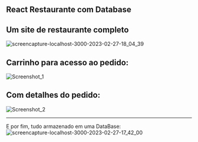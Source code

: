 ## React Restaurante com Database


Um site de restaurante completo
---
![screencapture-localhost-3000-2023-02-27-18_04_39](https://user-images.githubusercontent.com/86571925/221685413-fb35a8ce-c561-4293-a22c-8c74dcb2095d.png)



Carrinho para acesso ao pedido:
---
![Screenshot_1](https://user-images.githubusercontent.com/86571925/221684818-d98c9f69-0b71-4e14-8219-3b8e4b428171.jpg)


Com detalhes do pedido:
---
![Screenshot_2](https://user-images.githubusercontent.com/86571925/221684847-a6c4352a-f5f8-4398-b2c4-136de6ad4fc7.jpg)

---
E por fim, tudo armazenado em uma DataBase:
![screencapture-localhost-3000-2023-02-27-17_42_00](https://user-images.githubusercontent.com/86571925/221684079-0140cb62-cb00-4fe3-be1d-3fe925383dff.png)
